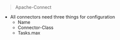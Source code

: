 > Apache-Connect

- All connectors need three things for configuration
  - Name
  - Connector-Class
  - Tasks.max
